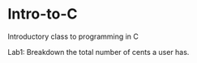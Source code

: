 # Intro-to-C
Introductory class to programming in C

Lab1: Breakdown the total number of cents a user has.

